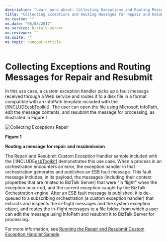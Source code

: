 ```yaml
---
description: "Learn more about: Collecting Exceptions and Routing Messages for Repair and Resubmit"
title: "Collecting Exceptions and Routing Messages for Repair and Resubmit"
ms.custom: ""
ms.date: "06/08/2017"
ms.service: biztalk-server
ms.reviewer: ""
ms.suite: ""
ms.topic: concept-article
---
```

# Collecting Exceptions and Routing Messages for Repair and Resubmit
In this use case, a custom exception handler picks up a fault message received through a Web service and routes it to a disk file in a format compatible with an InfoPath template included with the [!INCLUDE[esbToolkit](../includes/esbtoolkit-md.md)]. The user can open the file using Microsoft InfoPath, edit the message contents, and resubmit the message for processing, as illustrated in Figure 1.  
  
 ![Collecting Exceptions Repair](../esb-toolkit/media/ch3-collectingexceptionsrepair.gif "Ch3-CollectingExceptionsRepair")  
  
 **Figure 1**  
  
 **Routing a message for repair and resubmission**  
  
 The Repair and Resubmit Custom Exception Handler sample included with the [!INCLUDE[esbToolkit](../includes/esbtoolkit-md.md)] demonstrates this use case. When a process in an orchestration encounters an error, the exception handler in that orchestration generates and publishes an ESB fault message. This fault message includes, in its payload, the messages (including their context properties that are related to BizTalk Server) that were "in flight" when the exception occurred, and the current exception caught by the BizTalk Orchestration engine. After an ESB fault message is published, it is de-queued to a subscribing orchestration (a custom exception handler) that extracts and inspects the in-flight messages and the system exception object, and routes the in-flight messages to a file folder, from which a user can edit the message using InfoPath and resubmit it to BizTalk Server for processing.  
  
 For more information, see [Running the Repair and Resubmit Custom Exception Handler Sample](../esb-toolkit/running-the-repair-and-resubmit-custom-exception-handler-sample.md).
